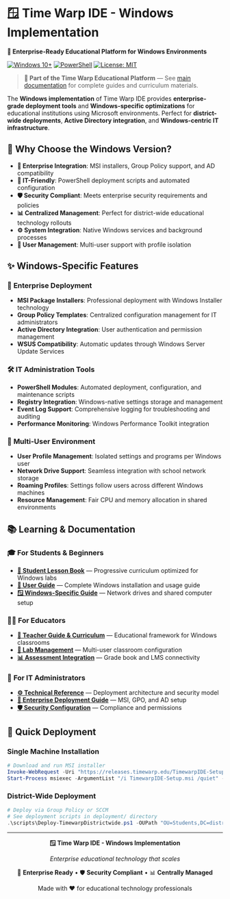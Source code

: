 # 🪟 Time Warp IDE - Windows Implementation

**🎯 Enterprise-Ready Educational Platform for Windows Environments**

[![Windows 10+](https://img.shields.io/badge/Windows-10+-blue.svg)](https://www.microsoft.com/windows)
[![PowerShell](https://img.shields.io/badge/PowerShell-5.1+-darkblue.svg)](https://docs.microsoft.com/powershell/)
[![License: MIT](https://img.shields.io/badge/License-MIT-green.svg)](../LICENSE)

> **🎯 Part of the Time Warp Educational Platform** — See [main documentation](../docs/) for complete guides and curriculum materials.

The **Windows implementation** of Time Warp IDE provides **enterprise-grade deployment tools** and **Windows-specific optimizations** for educational institutions using Microsoft environments. Perfect for **district-wide deployments**, **Active Directory integration**, and **Windows-centric IT infrastructure**.

## 🎯 Why Choose the Windows Version?

- **🏢 Enterprise Integration**: MSI installers, Group Policy support, and AD compatibility
- **🔧 IT-Friendly**: PowerShell deployment scripts and automated configuration  
- **🛡️ Security Compliant**: Meets enterprise security requirements and policies
- **📊 Centralized Management**: Perfect for district-wide educational technology rollouts
- **⚙️ System Integration**: Native Windows services and background processes
- **🔐 User Management**: Multi-user support with profile isolation

## ✨ Windows-Specific Features

### 🏢 **Enterprise Deployment**
- **MSI Package Installers**: Professional deployment with Windows Installer technology
- **Group Policy Templates**: Centralized configuration management for IT administrators
- **Active Directory Integration**: User authentication and permission management
- **WSUS Compatibility**: Automatic updates through Windows Server Update Services

### 🛠️ **IT Administration Tools**
- **PowerShell Modules**: Automated deployment, configuration, and maintenance scripts
- **Registry Integration**: Windows-native settings storage and management
- **Event Log Support**: Comprehensive logging for troubleshooting and auditing
- **Performance Monitoring**: Windows Performance Toolkit integration

### 👥 **Multi-User Environment**
- **User Profile Management**: Isolated settings and programs per Windows user
- **Network Drive Support**: Seamless integration with school network storage
- **Roaming Profiles**: Settings follow users across different Windows machines
- **Resource Management**: Fair CPU and memory allocation in shared environments

## 📚 Learning & Documentation

### 🎓 **For Students & Beginners**
- **[📖 Student Lesson Book](../docs/STUDENT_LESSON_BOOK.md)** — Progressive curriculum optimized for Windows labs
- **[🎯 User Guide](../docs/USER_GUIDE.md)** — Complete Windows installation and usage guide  
- **[🪟 Windows-Specific Guide](../docs/USER_GUIDE.md#windows-version)** — Network drives and shared computer setup

### 👨‍🏫 **For Educators**  
- **[🍎 Teacher Guide & Curriculum](../docs/TEACHER_GUIDE.md)** — Educational framework for Windows classrooms
- **[🏢 Lab Management](../docs/TEACHER_GUIDE.md#windows-lab-setup)** — Multi-user classroom configuration
- **[📊 Assessment Integration](../docs/TEACHER_GUIDE.md#windows-assessment)** — Grade book and LMS connectivity

### 🔧 **For IT Administrators**
- **[⚙️ Technical Reference](../docs/TECHNICAL_REFERENCE.md)** — Deployment architecture and security model
- **[🏢 Enterprise Deployment Guide](../docs/TECHNICAL_REFERENCE.md#windows-enterprise)** — MSI, GPO, and AD setup
- **[🛡️ Security Configuration](../docs/TECHNICAL_REFERENCE.md#windows-security)** — Compliance and permissions

## 🚀 Quick Deployment

### **Single Machine Installation**
```powershell
# Download and run MSI installer
Invoke-WebRequest -Uri "https://releases.timewarp.edu/TimewarpIDE-Setup.msi" -OutFile "TimewarpIDE-Setup.msi"
Start-Process msiexec -ArgumentList "/i TimewarpIDE-Setup.msi /quiet" -Wait
```

### **District-Wide Deployment**
```powershell
# Deploy via Group Policy or SCCM
# See deployment scripts in deployment/ directory
.\scripts\Deploy-TimewarpDistrictwide.ps1 -OUPath "OU=Students,DC=district,DC=edu"
```

---

<div align="center">

**🪟 Time Warp IDE - Windows Implementation**

*Enterprise educational technology that scales*

🏢 **Enterprise Ready** • 🛡️ **Security Compliant** • 📊 **Centrally Managed**

Made with ❤️ for educational technology professionals

</div>
